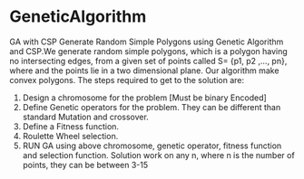# GeneticAlgorithm
GA with CSP
Generate Random Simple Polygons using Genetic Algorithm and CSP.We generate random simple polygons, which is a polygon having no intersecting edges, from a
given set of points called S= {p1, p2 ,..., pn}, where and the points lie in a two dimensional plane. Our
algorithm make convex polygons.
The steps required to get to the solution are:
1. Design a chromosome for the problem [Must be binary Encoded]
2. Define Genetic operators for the problem. They can be different than standard Mutation and
crossover.
3. Define a Fitness function.
4. Roulette Wheel selection.
5. RUN GA using above chromosome, genetic operator, fitness function and selection function.
Solution work on any n, where n is the number of points, they can be between 3-15
